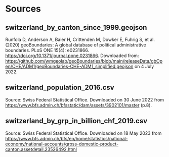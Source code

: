 # Sources

## switzerland_by_canton_since_1999.geojson
Runfola D, Anderson A, Baier H, Crittenden M, Dowker E, Fuhrig S, et al. (2020) 
geoBoundaries: A global database of political administrative boundaries. 
PLoS ONE 15(4): e0231866. https://doi.org/10.1371/journal.pone.0231866.
Downloaded from: https://github.com/wmgeolab/geoBoundaries/blob/main/releaseData/gbOpen/CHE/ADM1/geoBoundaries-CHE-ADM1_simplified.geojson on 4 July 2022.

## switzerland_population_2016.csv
Source: Swiss Federal Statistical Office. Downloaded on 30 June 2022 from https://www.bfs.admin.ch/bfsstatic/dam/assets/3902101/master (p.8).

## switzerland_by_grp_in_billion_chf_2019.csv
Source: Swiss Federal Statistical Office. Downloaded on 18 May 2023 from https://www.bfs.admin.ch/bfs/en/home/statistics/national-economy/national-accounts/gross-domestic-product-canton.assetdetail.23526492.html


